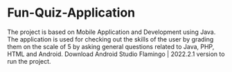 # Fun-Quiz-Application
The project is based on Mobile Application and Development using Java. The application is used for checking out the skills of the user by grading them on the scale of 5 by asking general questions related to Java, PHP, HTML and Android.
Download Android Studio Flamingo | 2022.2.1 version to run the project.
